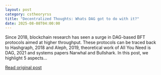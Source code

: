 ```yaml
---
layout: post
category: cstheoryrss
title: "Decentralized Thoughts: Whats DAG got to do with it?"
date: 2025-08-08T04:00:00
---
```


Since 2018, blockchain research has seen a surge in DAG-based BFT protocols aimed at higher throughput. These protocols can be traced back to Hashgraph, 2018 and Aleph, 2019, theoretical work of All You Need is DAG, 2021 and systems papers Narwhal and Bullshark. In this post, we highlight 5 aspects...

[Read original post](https://decentralizedthoughts.github.io/2025-08-08-DAGs/)
